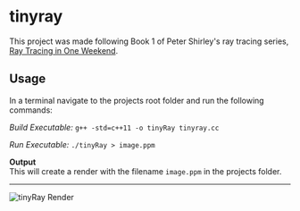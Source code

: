 # tinyray

This project was made following Book 1 of Peter Shirley's ray tracing series, [Ray Tracing in One Weekend](https://raytracing.github.io/books/RayTracingInOneWeekend.html). 

## Usage
In a terminal navigate to the projects root folder and run the following commands:

*Build Executable:*
`g++ -std=c++11 -o tinyRay tinyray.cc` 

*Run Executable:* `./tinyRay > image.ppm`

**Output**  
This will create a render with the filename `image.ppm` in the projects folder.

---

![tinyRay Render](assets/image.jpeg)